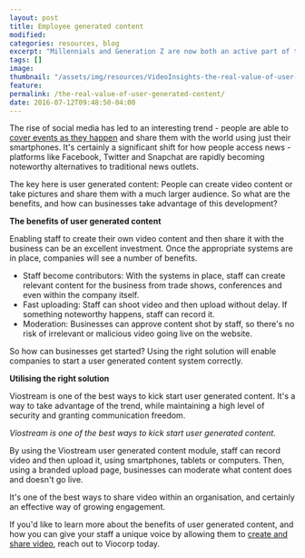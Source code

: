 ```yaml
---
layout: post
title: Employee generated content
modified:
categories: resources, blog
excerpt: "Millennials and Generation Z are now both an active part of the workforce. Are there ways to connect with these new workers in more meaningful ways?"
tags: []
image:
thumbnail: "/assets/img/resources/VideoInsights-the-real-value-of-user-generated-content.jpg"
feature:
permalink: /the-real-value-of-user-generated-content/
date: 2016-07-12T09:48:50-04:00
---
```


<p class="p1"><span class="s1">The rise of social media has led to an interesting trend - people are able to <a href="http://viocorp.com/events/"><span class="s2">cover events as they happen</span></a> and share them with the world using just their smartphones. It's certainly a significant shift for how people access news - platforms like Facebook, Twitter and Snapchat are rapidly becoming noteworthy alternatives to traditional news outlets.</span></p>
<p class="p1"><span class="s1">The key here is user generated content: People can create video content or take pictures and share them with a much larger audience. So what are the benefits, and how can businesses take advantage of this development?</span></p>
<p class="p1"><span class="s1"><b>The benefits of user generated content</b></span></p>
<p class="p1"><span class="s1">Enabling staff to create their own video content and then share it with the business can be an excellent investment. Once the appropriate systems are in place, companies will see a number of benefits.</span></p>

<ul class="ul1">
 	<li class="li3"><span class="s1">Staff become contributors: With the systems in place, staff can create relevant content for the business from trade shows, conferences and even within the company itself.</span></li>
 	<li class="li3"><span class="s1">Fast uploading: Staff can shoot video and then upload without delay. If something noteworthy happens, staff can record it.</span></li>
 	<li class="li3"><span class="s1">Moderation: Businesses can approve content shot by staff, so there's no risk of irrelevant or malicious video going live on the website.</span></li>
</ul>
<p class="p1"><span class="s1">So how can businesses get started? Using the right solution will enable companies to start a user generated content system correctly.</span></p>
<p class="p1"><span class="s1"><b>Utilising the right solution</b></span></p>
<p class="p1"><span class="s1">Viostream is one of the best ways to kick start user generated content. It's a way to take advantage of the trend, while maintaining a high level of security and granting communication freedom.</span></p>
<p class="p2"><span class="s1"><i>Viostream is one of the best ways to kick start user generated content.</i></span></p>
<p class="p1"><span class="s1">By using the Viostream user generated content module, staff can record video and then upload it, using smartphones, tablets or computers. Then, using a branded upload page, businesses can moderate what content does and doesn't go live.</span></p>
<p class="p1"><span class="s1">It's one of the best ways to share video within an organisation, and certainly an effective way of growing engagement.</span></p>
<p class="p1"><span class="s1">If you'd like to learn more about the benefits of user generated content, and how you can give your staff a unique voice by allowing them to <a href="http://viocorp.com/internal-communications/"><span class="s2">create and share video</span></a>, reach out to Viocorp today.</span></p>